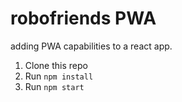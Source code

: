 # robofriends PWA

adding PWA capabilities to a react app.

1. Clone this repo
2. Run `npm install`
3. Run `npm start`